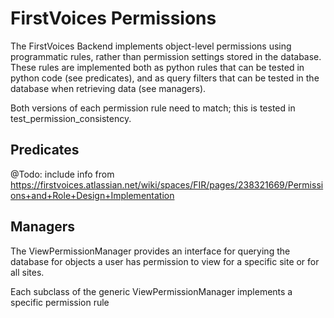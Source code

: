 # FirstVoices Permissions

The FirstVoices Backend implements object-level permissions using programmatic rules,
rather than permission settings stored in the database. These rules are implemented
both as python rules that can be tested in python code (see predicates),
and as query filters that can be tested in the database when retrieving data
(see managers).

Both versions of each permission rule need to match; this is tested in test_permission_consistency.

## Predicates

@Todo: include info from https://firstvoices.atlassian.net/wiki/spaces/FIR/pages/238321669/Permissions+and+Role+Design+Implementation

## Managers

The ViewPermissionManager provides an interface for querying the database for
objects a user has permission to view for a specific site or for all sites.

Each subclass of the generic ViewPermissionManager implements a specific permission
rule
